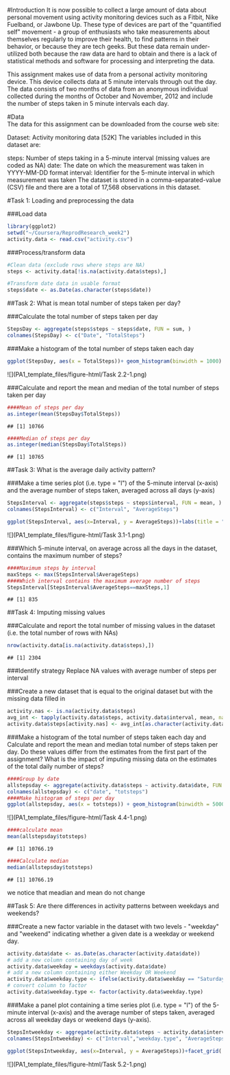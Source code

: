 #Introduction 
It is now possible to collect a large amount of data about personal movement using activity monitoring devices such as a Fitbit, Nike Fuelband, or Jawbone Up. These type of devices are part of the "quantified self" movement - a group of enthusiasts who take measurements about themselves regularly to improve their health, to find patterns in their behavior, or because they are tech geeks. But these data remain under-utilized both because the raw data are hard to obtain and there is a lack of statistical methods and software for processing and interpreting the data.

This assignment makes use of data from a personal activity monitoring device. This device collects data at 5 minute intervals through out the day. The data consists of two months of data from an anonymous individual collected during the months of October and November, 2012 and include the number of steps taken in 5 minute intervals each day.

#Data  
The data for this assignment can be downloaded from the course web site:

Dataset: Activity monitoring data [52K]
The variables included in this dataset are:

steps: Number of steps taking in a 5-minute interval (missing values are coded as NA)
date: The date on which the measurement was taken in YYYY-MM-DD format
interval: Identifier for the 5-minute interval in which measurement was taken
The dataset is stored in a comma-separated-value (CSV) file and there are a total of 17,568 observations in this dataset.

#Task 1: Loading and preprocessing the data

###Load data


```r
library(ggplot2)
setwd("~/Coursera/ReprodResearch_week2")
activity.data <- read.csv("activity.csv")
```

###Process/transform data


```r
#Clean data (exclude rows where steps are NA)
steps <- activity.data[!is.na(activity.data$steps),]

#Transform date data in usable format
steps$date <- as.Date(as.character(steps$date))
```

##Task 2: What is mean total number of steps taken per day?

###Calculate the total number of steps taken per day


```r
StepsDay <- aggregate(steps$steps ~ steps$date, FUN = sum, )
colnames(StepsDay) <- c("Date", "TotalSteps")
```

###Make a histogram of the total number of steps taken each day


```r
ggplot(StepsDay, aes(x = TotalSteps))+ geom_histogram(binwidth = 1000) +labs(title = "Total steps per day", x = "Steps", y = "Frequency")
```

![](PA1_template_files/figure-html/Task 2.2-1.png)<!-- -->

###Calculate and report the mean and median of the total number of steps taken per day


```r
####Mean of steps per day
as.integer(mean(StepsDay$TotalSteps))
```

```
## [1] 10766
```

```r
####Median of steps per day
as.integer(median(StepsDay$TotalSteps))
```

```
## [1] 10765
```

##Task 3: What is the average daily activity pattern?

###Make a time series plot (i.e. type = "l") of the 5-minute interval (x-axis) and the average number of steps taken, averaged across all days (y-axis)


```r
StepsInterval <- aggregate(steps$steps ~ steps$interval, FUN = mean, )
colnames(StepsInterval) <- c("Interval", "AverageSteps")

ggplot(StepsInterval, aes(x=Interval, y = AverageSteps))+labs(title = "Average steps per interval", x = "Interval", y = "Steps")+ geom_line()
```

![](PA1_template_files/figure-html/Task 3.1-1.png)<!-- -->

###Which 5-minute interval, on average across all the days in the dataset, contains the maximum number of steps?


```r
####Maximum steps by interval
maxSteps <- max(StepsInterval$AverageSteps)
####Which interval contains the maximum average number of steps
StepsInterval[StepsInterval$AverageSteps==maxSteps,1]
```

```
## [1] 835
```

##Task 4: Imputing missing values

###Calculate and report the total number of missing values in the dataset (i.e. the total number of rows with NAs)

```r
nrow(activity.data[is.na(activity.data$steps),])
```

```
## [1] 2304
```

###Identify strategy
Replace NA values with average number of steps per interval

###Create a new dataset that is equal to the original dataset but with the missing data filled in

```r
activity.nas <- is.na(activity.data$steps)
avg_int <- tapply(activity.data$steps, activity.data$interval, mean, na.rm=TRUE, simplify = TRUE)
activity.data$steps[activity.nas] <- avg_int[as.character(activity.data$interval[activity.nas])]
```

###Make a histogram of the total number of steps taken each day and Calculate and report the mean and median total number of steps taken per day. Do these values differ from the estimates from the first part of the assignment? What is the impact of imputing missing data on the estimates of the total daily number of steps?


```r
####Group by date
allstepsday <- aggregate(activity.data$steps ~ activity.data$date, FUN = sum)
colnames(allstepsday) <- c("date", "totsteps")
####Make histogram of steps per day
ggplot(allstepsday, aes(x = totsteps)) + geom_histogram(binwidth = 5000) +labs(title = "Total steps per day", x = "Steps", y = "Frequency")
```

![](PA1_template_files/figure-html/Task 4.4-1.png)<!-- -->

```r
####calculate mean
mean(allstepsday$totsteps)
```

```
## [1] 10766.19
```

```r
####Calculate median
median(allstepsday$totsteps)
```

```
## [1] 10766.19
```
we notice that meadian and mean do not change

##Task 5: Are there differences in activity patterns between weekdays and weekends?

###Create a new factor variable in the dataset with two levels - "weekday" and "weekend" indicating whether a given date is a weekday or weekend day.


```r
activity.data$date <- as.Date(as.character(activity.data$date))
# add a new column containing day of week
activity.data$weekday = weekdays(activity.data$date)
# add a new column containing either Weekday OR Weekend
activity.data$weekday.type <- ifelse(activity.data$weekday == "Saturday" | activity.data$weekday == "Sunday", "Weekend", "Weekday")
# convert column to factor
activity.data$weekday.type <- factor(activity.data$weekday.type)
```

###Make a panel plot containing a time series plot (i.e. type = "l") of the 5-minute interval (x-axis) and the average number of steps taken, averaged across all weekday days or weekend days (y-axis).


```r
StepsIntweekday <- aggregate(activity.data$steps ~ activity.data$interval + activity.data$weekday.type, FUN = mean, )
colnames(StepsIntweekday) <- c("Interval","weekday.type", "AverageSteps")

ggplot(StepsIntweekday, aes(x=Interval, y = AverageSteps))+facet_grid(.~weekday.type) +labs(title = "Average steps per interval", x = "Interval", y = "Steps")+ geom_line()
```

![](PA1_template_files/figure-html/Task 5.2-1.png)<!-- -->
